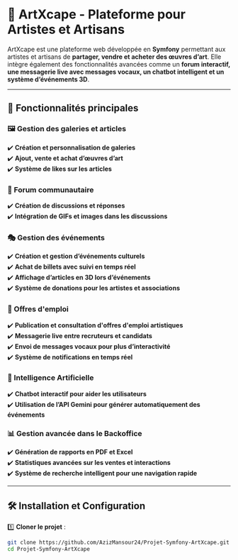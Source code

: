 # 🎨 ArtXcape - Plateforme pour Artistes et Artisans

ArtXcape est une plateforme web développée en **Symfony** permettant aux artistes et artisans de **partager, vendre et acheter des œuvres d’art**. Elle intègre également des fonctionnalités avancées comme un **forum interactif, une messagerie live avec messages vocaux, un chatbot intelligent et un système d’événements 3D**.

---

## 🚀 Fonctionnalités principales

### **🖼️ Gestion des galeries et articles**
✔️ **Création et personnalisation de galeries**  
✔️ **Ajout, vente et achat d’œuvres d’art**  
✔️ **Système de likes sur les articles**  

### **📢 Forum communautaire**
✔️ **Création de discussions et réponses**  
✔️ **Intégration de GIFs et images dans les discussions**  

### **🎭 Gestion des événements**
✔️ **Création et gestion d’événements culturels**  
✔️ **Achat de billets avec suivi en temps réel**  
✔️ **Affichage d’articles en **3D** lors d’événements**  
✔️ **Système de donations pour les artistes et associations**  

### **💼 Offres d'emploi**
✔️ **Publication et consultation d'offres d'emploi artistiques**  
✔️ **Messagerie live entre recruteurs et candidats**  
✔️ **Envoi de messages vocaux pour plus d’interactivité**  
✔️ **Système de notifications en temps réel**  

### **🤖 Intelligence Artificielle**
✔️ **Chatbot interactif pour aider les utilisateurs**  
✔️ **Utilisation de l’API Gemini pour générer automatiquement des événements**  

### **📊 Gestion avancée dans le Backoffice**
✔️ **Génération de rapports en PDF et Excel**  
✔️ **Statistiques avancées sur les ventes et interactions**  
✔️ **Système de recherche intelligent pour une navigation rapide**  

---

## 🛠️ Installation et Configuration

1️⃣ **Cloner le projet** :
```bash
git clone https://github.com/AzizMansour24/Projet-Symfony-ArtXcape.git
cd Projet-Symfony-ArtXcape
